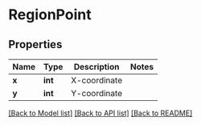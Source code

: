 # RegionPoint

## Properties
Name | Type | Description | Notes
------------ | ------------- | ------------- | -------------
**x** | **int** | X-coordinate | 
**y** | **int** | Y-coordinate | 

[[Back to Model list]](../README.md#documentation-for-models) [[Back to API list]](../README.md#documentation-for-api-endpoints) [[Back to README]](../README.md)


